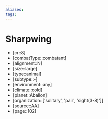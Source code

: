 ```yaml
---
aliases: 
tags: 
---
```


# Sharpwing

- [cr::8]
- [combatType::combatant]
- [alignment::N]
- [size::large]
- [type::animal]
- [subtype::-]
- [environment::any]
- [climate::cold]
- [planet::Aballon]
- [organization::['solitary', 'pair', 'sight(3-8)']]
- [source::AA]
- [page::102]
